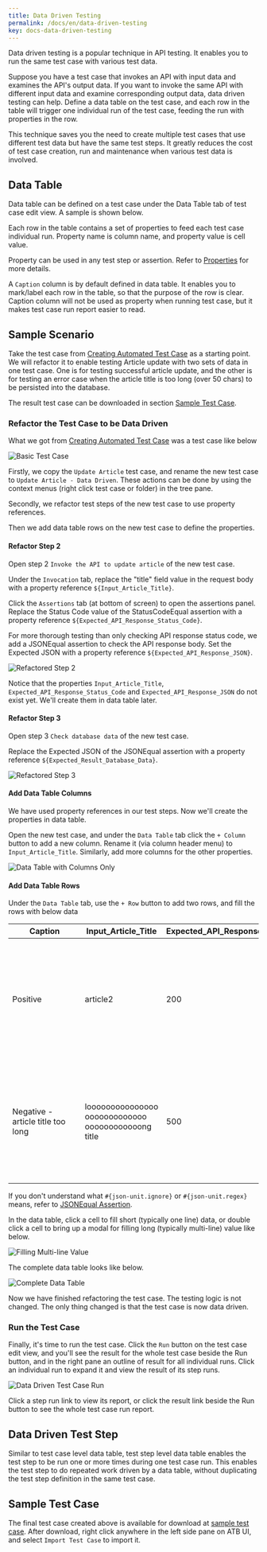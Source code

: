```yaml
---
title: Data Driven Testing
permalink: /docs/en/data-driven-testing
key: docs-data-driven-testing
---
```

Data driven testing is a popular technique in API testing. It enables you to run the same test case with various test data.

Suppose you have a test case that invokes an API with input data and examines the API's output data. If you want to invoke the same API with different input data and examine corresponding output data, data driven testing can help. Define a data table on the test case, and each row in the table will trigger one individual run of the test case, feeding the run with properties in the row.

This technique saves you the need to create multiple test cases that use different test data but have the same test steps. It greatly reduces the cost of test case creation, run and maintenance when various test data is involved.

## Data Table
Data table can be defined on a test case under the Data Table tab of test case edit view. A sample is shown below.

Each row in the table contains a set of properties to feed each test case individual run. Property name is column name, and property value is cell value.
    
Property can be used in any test step or assertion. Refer to [Properties](/docs/en/properties) for more details.

A `Caption` column is by default defined in data table. It enables you to mark/label each row in the table, so that the purpose of the row is clear. Caption column will not be used as property when running test case, but it makes test case run report easier to read.

## Sample Scenario
Take the test case from [Creating Automated Test Case](/docs/en/creating-automated-test-case) as a starting point. We will refactor it to enable testing Article update with two sets of data in one test case. One is for testing successful article update, and the other is for testing an error case when the article title is too long (over 50 chars) to be persisted into the database.

The result test case can be downloaded in section [Sample Test Case](#sample-test-case).

### Refactor the Test Case to be Data Driven
What we got from [Creating Automated Test Case](/docs/en/creating-automated-test-case) was a test case like below

![Basic Test Case](../../screenshots/basic-use/skeleton-test-case.png)

Firstly, we copy the `Update Article` test case, and rename the new test case to `Update Article - Data Driven`. These actions can be done by using the context menus (right click test case or folder) in the tree pane.

Secondly, we refactor test steps of the new test case to use property references.

Then we add data table rows on the new test case to define the properties.

#### Refactor Step 2
Open step 2 `Invoke the API to update article` of the new test case.

Under the `Invocation` tab, replace the "title" field value in the request body with a property reference `${Input_Article_Title}`.

Click the `Assertions` tab (at bottom of screen) to open the assertions panel. Replace the Status Code value of the StatusCodeEqual assertion with a property reference `${Expected_API_Response_Status_Code}`.

For more thorough testing than only checking API response status code, we add a JSONEqual assertion to check the API response body. Set the Expected JSON with a property reference `${Expected_API_Response_JSON}`.

![Refactored Step 2](../../screenshots/data-driven-testing/refactored-step-2.png)

Notice that the properties `Input_Article_Title`, `Expected_API_Response_Status_Code` and `Expected_API_Response_JSON` do not exist yet. We'll create them in data table later.

#### Refactor Step 3
Open step 3 `Check database data` of the new test case.

Replace the Expected JSON of the JSONEqual assertion with a property reference `${Expected_Result_Database_Data}`.

![Refactored Step 3](../../screenshots/data-driven-testing/refactored-step-3.png)

#### Add Data Table Columns
We have used property references in our test steps. Now we'll create the properties in data table.

Open the new test case, and under the `Data Table` tab click the `+ Column` button to add a new column. Rename it (via column header menu) to `Input_Article_Title`. Similarly, add more columns for the other properties.

![Data Table with Columns Only](../../screenshots/data-driven-testing/data-table-with-columns-only.png)

#### Add Data Table Rows
Under the `Data Table` tab, use the `+ Row` button to add two rows, and fill the rows with below data

| &nbsp;&nbsp;&nbsp;&nbsp;&nbsp;&nbsp;&nbsp;&nbsp;Caption&nbsp;&nbsp;&nbsp;&nbsp;&nbsp;&nbsp;&nbsp;&nbsp; | Input_Article_Title | Expected_API_Response_Status_Code | &nbsp;&nbsp;&nbsp;&nbsp;&nbsp;&nbsp;Expected_API_Response_JSON&nbsp;&nbsp;&nbsp;&nbsp;&nbsp;&nbsp; | Expected_Result_Database_Data |
| --- | --- | --- | --- | --- |
| Positive | article2 | 200 | {<br>&nbsp;&nbsp;"id": 2,<br>&nbsp;&nbsp;"title": "article2",<br>&nbsp;&nbsp;"content": "Once upon a time ..."<br>} | [<br>&nbsp;&nbsp;&nbsp;&nbsp;{<br>&nbsp;&nbsp;&nbsp;&nbsp;&nbsp;&nbsp;&nbsp;&nbsp;"ID":&nbsp;1,<br>&nbsp;&nbsp;&nbsp;&nbsp;&nbsp;&nbsp;&nbsp;&nbsp;"TITLE":&nbsp;"article1",<br>&nbsp;&nbsp;&nbsp;&nbsp;&nbsp;&nbsp;&nbsp;&nbsp;"CONTENT":&nbsp;"content1"<br>&nbsp;&nbsp;&nbsp;&nbsp;},<br>&nbsp;&nbsp;&nbsp;&nbsp;{<br>&nbsp;&nbsp;&nbsp;&nbsp;&nbsp;&nbsp;&nbsp;&nbsp;"ID":&nbsp;2,<br>&nbsp;&nbsp;&nbsp;&nbsp;&nbsp;&nbsp;&nbsp;&nbsp;"TITLE":&nbsp;"article2",<br>&nbsp;&nbsp;&nbsp;&nbsp;&nbsp;&nbsp;&nbsp;&nbsp;"CONTENT":&nbsp;"Once&nbsp;upon&nbsp;a&nbsp;time&nbsp;..."<br>&nbsp;&nbsp;&nbsp;&nbsp;}<br>] |
| Negative - article title too long | looooooooooooooo ooooooooooooo oooooooooooong title | 500 | {<br>&nbsp;&nbsp;"code": 500,<br>&nbsp;&nbsp;"message": "#{json-unit.ignore}",<br>&nbsp;&nbsp;"details": "#{json-unit.regex}.\*Value too long for column \\"TITLE[\\\\s\\\\S]\*"<br>} | [<br>&nbsp;&nbsp;&nbsp;&nbsp;{<br>&nbsp;&nbsp;&nbsp;&nbsp;&nbsp;&nbsp;&nbsp;&nbsp;"ID":&nbsp;1,<br>&nbsp;&nbsp;&nbsp;&nbsp;&nbsp;&nbsp;&nbsp;&nbsp;"TITLE":&nbsp;"article1",<br>&nbsp;&nbsp;&nbsp;&nbsp;&nbsp;&nbsp;&nbsp;&nbsp;"CONTENT":&nbsp;"content1"<br>&nbsp;&nbsp;&nbsp;&nbsp;},<br>&nbsp;&nbsp;&nbsp;&nbsp;{<br>&nbsp;&nbsp;&nbsp;&nbsp;&nbsp;&nbsp;&nbsp;&nbsp;"ID":&nbsp;2,<br>&nbsp;&nbsp;&nbsp;&nbsp;&nbsp;&nbsp;&nbsp;&nbsp;"TITLE":&nbsp;"article2",<br>&nbsp;&nbsp;&nbsp;&nbsp;&nbsp;&nbsp;&nbsp;&nbsp;"CONTENT":&nbsp;"content2"<br>&nbsp;&nbsp;&nbsp;&nbsp;}<br>] |

If you don't understand what `#{json-unit.ignore}` or `#{json-unit.regex}` means, refer to [JSONEqual Assertion](/docs/en/assertions#jsonequal-assertion).

In the data table, click a cell to fill short (typically one line) data, or double click a cell to bring up a modal for filling long (typically multi-line) value like below.

![Filling Multi-line Value](../../screenshots/data-driven-testing/filling-multi-line-value.png)

The complete data table looks like below.

![Complete Data Table](../../screenshots/data-driven-testing/complete-data-table.png)

Now we have finished refactoring the test case. The testing logic is not changed. The only thing changed is that the test case is now data driven.

### Run the Test Case
Finally, it's time to run the test case. Click the `Run` button on the test case edit view, and you'll see the result for the whole test case beside the Run button, and in the right pane an outline of result for all individual runs. Click an individual run to expand it and view the result of its step runs.

![Data Driven Test Case Run](../../screenshots/data-driven-testing/data-driven-test-case-run.png)

Click a step run link to view its report, or click the result link beside the Run button to see the whole test case run report.

## Data Driven Test Step
Similar to test case level data table, test step level data table enables the test step to be run one or more times during one test case run. This enables the test step to do repeated work driven by a data table, without duplicating the test step definition in the same test case.

## Sample Test Case
The final test case created above is available for download at <a href="../../sample-testcases/data-driven-testing/Update Article - Data Driven.json" download>sample test case</a>. After download, right click anywhere in the left side pane on ATB UI, and select `Import Test Case` to import it.